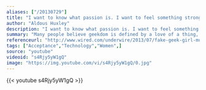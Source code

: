 ```yaml
---
aliases: ["/20130729"]
title: "I want to know what passion is. I want to feel something strongly."
author: "Aldous Huxley"
description: "I want to know what passion is. I want to feel something strongly. - Aldous Huxley quotes from GetInspired365.com"
summary: "Many people believe geekdom is defined by a love of a thing, but I think — and my experience of geekdom bears on this thinking — that the true sign of a geek is a delight in sharing a thing. It’s the major difference between a geek and a hipster, you know: When a hipster sees someone else grooving on the thing they love, their reaction is to say 'Oh, crap, now the wrong people like the thing I love.' "
referenceurl: "http://www.wired.com/underwire/2013/07/fake-geek-girl-music-video/?mbid=social10108914"
tags: ["Acceptance","Technology","Women",]
source: "youtube"
videoid: "s4Rjy5yW1gQ"
image: "https://img.youtube.com/vi/s4Rjy5yW1gQ/0.jpg"
---
```


{{< youtube s4Rjy5yW1gQ >}}
